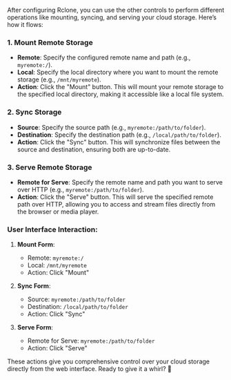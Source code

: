 After configuring Rclone, you can use the other controls to perform different operations like mounting, syncing, and serving your cloud storage. Here’s how it flows:

### 1. **Mount Remote Storage**
- **Remote**: Specify the configured remote name and path (e.g., `myremote:/`).
- **Local**: Specify the local directory where you want to mount the remote storage (e.g., `/mnt/myremote`).
- **Action**: Click the "Mount" button. This will mount your remote storage to the specified local directory, making it accessible like a local file system.

### 2. **Sync Storage**
- **Source**: Specify the source path (e.g., `myremote:/path/to/folder`).
- **Destination**: Specify the destination path (e.g., `/local/path/to/folder`).
- **Action**: Click the "Sync" button. This will synchronize files between the source and destination, ensuring both are up-to-date.

### 3. **Serve Remote Storage**
- **Remote for Serve**: Specify the remote name and path you want to serve over HTTP (e.g., `myremote:/path/to/folder`).
- **Action**: Click the "Serve" button. This will serve the specified remote path over HTTP, allowing you to access and stream files directly from the browser or media player.

### User Interface Interaction:

1. **Mount Form**:
   - Remote: `myremote:/`
   - Local: `/mnt/myremote`
   - Action: Click "Mount"

2. **Sync Form**:
   - Source: `myremote:/path/to/folder`
   - Destination: `/local/path/to/folder`
   - Action: Click "Sync"

3. **Serve Form**:
   - Remote for Serve: `myremote:/path/to/folder`
   - Action: Click "Serve"

These actions give you comprehensive control over your cloud storage directly from the web interface. Ready to give it a whirl? 🚀
